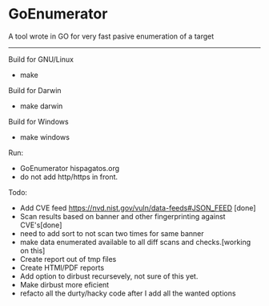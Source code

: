 # GoEnumerator
A tool wrote in GO for very fast pasive enumeration of a target

---
Build for GNU/Linux  
- make

Build for Darwin
- make darwin

Build for Windows
- make windows

Run:  
- GoEnumerator hispagatos.org
- do not add http/https in front.


Todo:
- Add CVE feed https://nvd.nist.gov/vuln/data-feeds#JSON_FEED [done]
- Scan results based on banner and other fingerprinting against CVE's[done]
 - need to add sort to not scan two times for same banner
- make data enumerated available to all diff scans and checks.[working on this]
- Create report out of tmp files
- Create HTMl/PDF reports
- Add option to dirbust recursevely, not sure of this yet.
 - Make dirbust more eficient
- refacto all the durty/hacky code after I add all the wanted options
